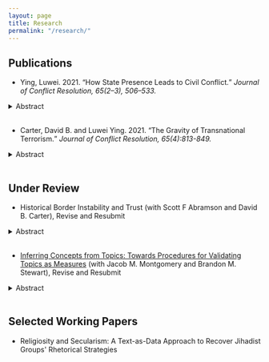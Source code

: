 ```yaml
---
layout: page
title: Research
permalink: "/research/"
---
```


## Publications
* Ying, Luwei. 2021. <q>How State Presence Leads to Civil Conflict.</q> <i>Journal of Conflict Resolution, 65(2–3), 506–533.</i> 
<details><summary>Abstract</summary>
<p>
Political scientists and policy-makers have long argued that state weakness leads to civil confl ict while enhancing state power helps prevent violence. Why, then, has increased state capacity worldwide recently coincided with more civil conflicts? This study argues that enhanced state presence at the sub-national level -- a symptom of growing state capacity -- may induce violent resistance from the established non-state powers such as local leaders and communities in the short term. Empirically, I conduct two analyses, one at the province level and the other at the ethnic group level. To measure state presence, I use accuracy of census data in the first analysis and global ground transportation data in the second analysis. Results demonstrate that increased state presence triggers civil conflict, particularly in the first five years of such increasing state presence, and this effect is stronger in remote and ethnically heterogeneous regions. Evidence also suggests that ethnic groups settled in peripheral regions are prominent resisters to state penetration. This paper thus expands prior understanding of the role of state power in civil conflicts.
</p>
</details><br />

* Carter, David B. and Luwei Ying. 2021. <q>The Gravity of Transnational Terrorism.</q> <i>Journal of Conflict Resolution, 65(4):813-849.</i>
<details><summary>Abstract</summary>
<p>
Transnational terrorism is an inherently international phenomenon as it involves attacks where the perpetrators are from a different country than the victims. Accordingly, a growing literature explains patterns in transnational attacks with a focus on international variables, for example, the presence of a border wall or alliance patterns. Despite the importance of the topic, no common empirical framework with theoretical basis has emerged to analyze the flows of transnational attacks. We propose that recent versions of the structural gravity model of transnational flows, long the workhorse model in trade economics, can be modified to provide a theoretically motivated model of the flows of transnational terrorist attacks among countries. The gravity model provides several empirical advantages for the study of international variables and transnational terrorism, for example, recent specifications allow the researcher to estimate count models that condition out all time-varying country-level confounders with fixed effects. This facilitates sidestepping the typical problem that any international variables associated with transnational flows are often correlated with omitted or imprecisely measured domestic factors, which draws their estimates into question. Moreover, we demonstrate that the structural gravity model does a much better job in predicting outcomes, particularly when multiple attacks flow across borders.
</p>
</details><br />

<!-- +## Invited to Revise and Resubmit or Under Review+ -->
## Under Review
* Historical Border Instability and Trust (with Scott F Abramson and David B. Carter), Revise and Resubmit
<details><summary>Abstract</summary>
<p>
Recent research demonstrates historical international boundaries' long-term effects on important outcomes such as the emergence of territorial disputes and states' trading relationships. This growing literature explains these macro-level results with theory that specifies how individuals in border regions condition their behavior on border institutions in a way that persists across time. However, we lack systematic evidence of historical border institutions' effects on individuals. We argue that historical border changes have persistent effects on contemporary levels of political and social trust, with the deleterious effects of border changes on social networks being a key mechanism. We provide a battery of tests that show that historical border changes in a locality have persistent effects on contemporary levels of individual trust in political institutions and social trust in Europe. Additionally, we provide several pieces of evidence over the role that social networks play in mediating the effect of historical border changes on trust.
</p>
</details><br />

* <a href="/files/yms_validation.pdf">Inferring Concepts from Topics: Towards Procedures for Validating Topics as Measures</a> (with Jacob M. Montgomery and Brandon M. Stewart), Revise and Resubmit
<details><summary>Abstract</summary>
<p>
Topic models, as developed in computer science, are effective tools for exploring andsummarizing large document collections.  When applied in social science research, how-ever, they are commonly used for measurement, a task that requires careful validationto ensure that the model outputs actually capture the desired concept of interest.  Inthis paper, we review current practices for topic validation in the field and show thatextensive model validation is increasingly rare, or at least not systematically reported.To supplement current practices, we refine an existing crowd-sourcing method for val-idating  topic  quality  (Chang  et  al.,  2009)  and  go  on  to  create  new  procedures  forvalidating conceptual labels provided by the researcher.  We illustrate our method withan analysis of Facebook posts by U.S. Senators and provide software and guidance forresearchers wishing to validate their own topic models.  While tailored,  case-specificvalidation exercises will always be best, we aim to improve standard practices by providing general-purpose tools to validate topics as measures
</p>
</details><br />

## Selected Working Papers

* Religiosity and Secularism: A Text-as-Data Approach to Recover Jihadist Groups' Rhetorical Strategies